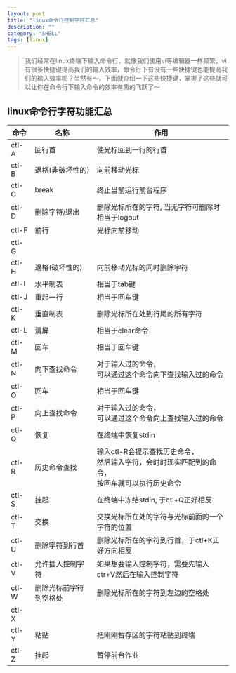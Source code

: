 ```yaml
---
layout: post
title: "linux命令行控制字符汇总"
description: ""
category: "SHELL"
tags: [linux]
---
```


>我们经常在linux终端下输入命令行，就像我们使用vi等编辑器一样频繁，vi有很多快捷键提高我们的输入效率，命令行下有没有一些快捷键也能提高我们的输入效率呢？当然有～，下面就介绍一下这些快捷键，掌握了这些就可以让你在命令行下输入命令的效率有质的飞跃了～


## linux命令行字符功能汇总

|命令|名称|作用|
|---|---|---|
|ctl-A|回行首|使光标回到一行的行首|
|ctl-B|退格(非破坏性的)|向前移动光标|
|ctl-C|break|终止当前运行前台程序|
|ctl-D|删除字符/退出|删除光标所在的字符, 当无字符可删除时相当于logout|
|ctl-F|前行|光标向前移动|
|ctl-G|||
|ctl-H|退格(破坏性的)|向前移动光标的同时删除字符|
|ctl-I|水平制表|相当于tab键|
|ctl-J|重起一行|相当于回车键|
|ctl-K|垂直制表|删除光标所在处到行尾的所有字符|
|ctl-L|清屏|相当于clear命令|
|ctl-M|回车|相当于回车键|
|ctl-N|向下查找命令|对于输入过的命令，<br> 可以通过这个命令向下查找输入过的命令|
|ctl-O|回车|相当于回车键|
|ctl-P|向上查找命令|对于输入过的命令，<br> 可以通过这个命令向上查找输入过的命令|
|ctl-Q|恢复|在终端中恢复stdin|
|ctl-R|历史命令查找|输入ctl-R会提示查找历史命令，<br> 然后输入字符，会时时现实匹配到的命令，<br> 按回车就可以执行历史命令|
|ctl-S|挂起|在终端中冻结stdin, 于ctl+Q正好相反|
|ctl-T|交换|交换光标所在处的字符与光标前面的一个字符的位置|
|ctl-U|删除字符到行首|删除光标所在的字符到行首，于ctl+K正好方向相反|
|ctl-V|允许插入控制字符|如果想要输入控制字符，需要先输入ctr+V然后在输入控制字符|
|ctl-W|删除光标前字符到空格处|删除光标所在的字符到左边的空格处|
|ctl-X|||
|ctl-Y|粘贴|把刚刚暂存区的字符粘贴到终端|
|ctl-Z|挂起|暂停前台作业|


